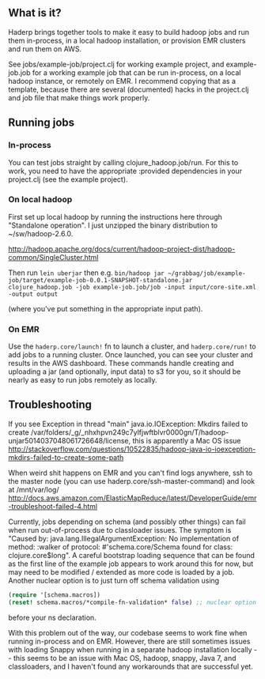 ## What is it? 

Haderp brings together tools to make it easy to build hadoop jobs and run them in-process, in a local hadoop installation, or provision EMR clusters and run them on AWS.

See jobs/example-job/project.clj for working example project, and example-job.job for a working example job that can be run in-process, on a local hadoop instance, or remotely on EMR.  I recommend copying that as a template, because there are several (documented) hacks in the project.clj and job file that make things work properly.

## Running jobs

### In-process

You can test jobs straight by calling clojure_hadoop.job/run.  For this to work, you need to have the appropriate :provided dependencies in your project.clj (see the example project). 

### On local hadoop

First set up local hadoop by running the instructions here through "Standalone operation".  I just unzipped the binary distribution to ~/sw/hadoop-2.6.0.

http://hadoop.apache.org/docs/current/hadoop-project-dist/hadoop-common/SingleCluster.html

Then run `lein uberjar` then e.g. `bin/hadoop jar ~/grabbag/job/example-job/target/example-job-0.0.1-SNAPSHOT-standalone.jar clojure_hadoop.job -job example-job.job/job -input input/core-site.xml -output output`

(where you've put something in the appropriate input path).  

### On EMR

Use the `haderp.core/launch!` fn to launch a cluster, and `haderp.core/run!` to add jobs to a running cluster.  Once launched, you can see your cluster and results in the AWS dashboard.  These commands handle creating and uploading a jar (and optionally, input data) to s3 for you, so it should be nearly as easy to run jobs remotely as locally.

## Troubleshooting 

If you see Exception in thread "main" java.io.IOException: Mkdirs failed to create /var/folders/_g/_nhxhpvn249c7ylfjwftblvr0000gn/T/hadoop-unjar5014037048061726648/license, this is apparently a Mac OS issue http://stackoverflow.com/questions/10522835/hadoop-java-io-ioexception-mkdirs-failed-to-create-some-path
 
When weird shit happens on EMR and you can't find logs anywhere, ssh to the master node (you can use haderp.core/ssh-master-command) and look at /mnt/var/log/
http://docs.aws.amazon.com/ElasticMapReduce/latest/DeveloperGuide/emr-troubleshoot-failed-4.html

Currently, jobs depending on schema (and possibly other things) can fail when run out-of-process due to classloader issues.  The symptom is "Caused by: java.lang.IllegalArgumentException: No implementation of method: :walker of protocol: #'schema.core/Schema found for class: clojure.core$long".  A careful bootstrap loading sequence that can be found as the first line of the example job appears to work around this for now, but may need to be modified / extended as more code is loaded by a job.  Another nuclear option is to just turn off schema validation using

```clojure
(require '[schema.macros])
(reset! schema.macros/*compile-fn-validation* false) ;; nuclear option
```

before your ns declaration.

With this problem out of the way, our codebase seems to work fine when running in-process and on EMR.  However, there are still sometimes issues with loading Snappy when running in a separate hadoop installation locally -- this seems to be an issue with Mac OS, hadoop, snappy, Java 7, and classloaders, and I haven't found any workarounds that are successful yet.